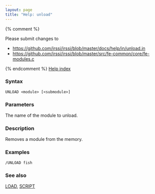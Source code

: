 ```yaml
---
layout: page
title: "Help: unload"
---
```


{% comment %}

Please submit changes to
- https://github.com/irssi/irssi/blob/master/docs/help/in/unload.in
- https://github.com/irssi/irssi/blob/master/src/fe-common/core/fe-modules.c


{% endcomment %}
[Help index](/documentation/help)

### Syntax ###

<div class="highlight irssisyntax"><pre style="\-\-cmdlen:6ch"><code><span class="synB">UNLOAD</span> <span class="synB05">&lt;module></span> <span class="syn10">[<span class="syn09">&lt;submodule></span>]</span></code></pre></div>



### Parameters ###

The name of the module to unload.

### Description ###

Removes a module from the memory.

### Examples ###

    /UNLOAD fish

### See also ###
[LOAD](/documentation/help/load), [SCRIPT](/documentation/help/script)

